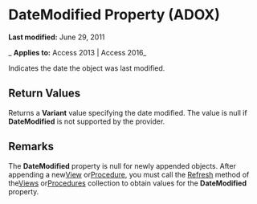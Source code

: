 
# DateModified Property (ADOX)

 **Last modified:** June 29, 2011

 _ **Applies to:** Access 2013 | Access 2016_



Indicates the date the object was last modified.

## Return Values

Returns a  **Variant** value specifying the date modified. The value is null if **DateModified** is not supported by the provider.


## Remarks

The  **DateModified** property is null for newly appended objects. After appending a new[View](3b2e9972-8a0d-eaa3-1c93-ae0665a47f02.md) or[Procedure](d5fcf0fe-f59f-e114-dc11-515f11c2a2c1.md), you must call the [Refresh](f1c8829f-9c7d-12b6-7470-727ff38d663e.md) method of the[Views](8d0f9517-4be1-be9c-d4cd-6d50cd5a8983.md) or[Procedures](e1ca53ad-1213-b514-e015-e18c2ab15e23.md) collection to obtain values for the **DateModified** property.

